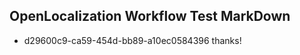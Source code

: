 ## OpenLocalization Workflow Test MarkDown
* d29600c9-ca59-454d-bb89-a10ec0584396 thanks!

<!--HONumber=Jul16_HO2-->


